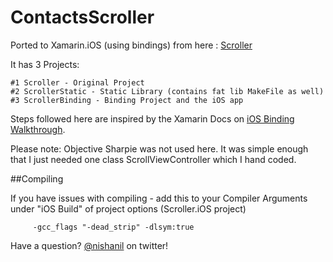 ContactsScroller
================

Ported to Xamarin.iOS (using bindings) from here : [Scroller](https://github.com/raweng/Scroller)

It has 3 Projects: 
	
	#1 Scroller - Original Project
	#2 ScrollerStatic - Static Library (contains fat lib MakeFile as well)
	#3 ScrollerBinding - Binding Project and the iOS app
	

Steps followed here are inspired by the Xamarin Docs on [iOS Binding Walkthrough](http://docs.xamarin.com/guides/ios/advanced_topics/binding_objective-c/binding_walkthrough/). 

Please note: Objective Sharpie was not used here. It was simple enough that I just needed one class ScrollViewController which I hand coded.

##Compiling

If you have issues with compiling - add this to your Compiler Arguments under "iOS Build" of project options (Scroller.iOS project)
	
		 -gcc_flags "-dead_strip" -dlsym:true

Have a question? [@nishanil](http://nishanil) on twitter!